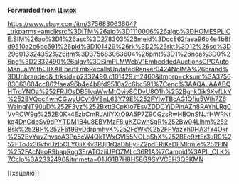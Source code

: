 **Forwarded from [Цімох](https://t.me/sumyc1)**

https://www.ebay.com/itm/375683063604?_trkparms=amclksrc%3DITM%26aid%3D1110006%26algo%3DHOMESPLICE.SIM%26ao%3D1%26asc%3D278303%26meid%3Dcc862faea96b4e4b8fd9510a2c6bc591%26pid%3D101429%26rk%3D2%26rkt%3D12%26sd%3D296013324352%26itm%3D375683063604%26pmt%3D1%26noa%3D0%26pg%3D2332490%26algv%3DSimPLMWebV1EmbeddedAuctionsCPCAutoManualWithCIIXAIEbertEmbRecallsUpdatedRanker0424NoIMA%26brand%3DUnbranded&_trksid=p2332490.c101429.m2460&itmprp=cksum%3A375683063604cc862faea96b4e4b8fd9510a2c6bc591%7Cenc%3AAQAJAAABQHTrdYNOa%252FRJOsDB6IvqWwMtQviv8CDvU8O1h%252Bgnk0jkSXvfLkY%252BVQgc4wnCGwyUCy16VSnL63Y79E%252FYlwTBcAG1Qfiu5WIh7Z6WaIngNT90uD%252F3yz%252Bxtt3CpKIo7EsvZDDCYjDPinAZh8RAYhLRgCVvRCW9g%252B0Kk4EzbCmRJAliYXtO9A5P7Z9CGzsRwHBOnSNJfHWRNtkg4DnCdbSv9dPYTDM1B4u8EBVMzF8luKZCwhSgR%252Bw04Llhm%252Bsk%252BF%252F6f99vDdrpmhyK%252FcWk%252FPVazYh0HA3fY4Okr%252BvYuvZnvsoA3Pp5cW4QkTWxGVI55NOLqShX%252BEe9ztEr3uR0%252FToJx36vtvUzl5CLY0iiXKv3PJjl1rQaDhEyFZ2pdERiKeDFMlrmIe%252FlN%252FAcNaoR9bapRog3ErATOziiUPOZMLc36R1A%7Campid%3APL_CLK%7Cclp%3A2332490&itmmeta=01JG1B7H8H58G9SYVCEH3Q9KMN

[[хацелкі]]
